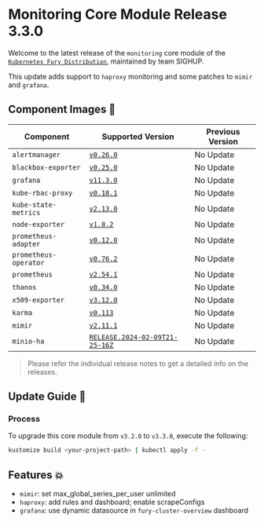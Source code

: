 # Monitoring Core Module Release 3.3.0

Welcome to the latest release of the `monitoring` core module of the [`Kubernetes Fury Distribution`](https://github.com/sighupio/fury-distribution), maintained by team SIGHUP.

This update adds support to `haproxy` monitoring and some patches to `mimir` and `grafana`.

## Component Images 🚢

| Component             | Supported Version                                                                                   | Previous Version |
| --------------------- | --------------------------------------------------------------------------------------------------- | ---------------- |
| `alertmanager`        | [`v0.26.0`](https://github.com/prometheus/alertmanager/releases/tag/v0.26.0)                        | No Update        |
| `blackbox-exporter`   | [`v0.25.0`](https://github.com/prometheus/blackbox_exporter/releases/tag/v0.25.0)                   | No Update        |
| `grafana`             | [`v11.3.0`](https://github.com/grafana/grafana/releases/tag/v11.3.0)                                | No Update        |
| `kube-rbac-proxy`     | [`v0.18.1`](https://github.com/brancz/kube-rbac-proxy/releases/tag/v0.18.1)                         | No Update        |
| `kube-state-metrics`  | [`v2.13.0`](https://github.com/kubernetes/kube-state-metrics/releases/tag/v2.13.0)                  | No Update        |
| `node-exporter`       | [`v1.8.2`](https://github.com/prometheus/node_exporter/releases/tag/v1.8.2)                         | No Update        |
| `prometheus-adapter`  | [`v0.12.0`](https://github.com/kubernetes-sigs/prometheus-adapter/releases/tag/v0.12.0)             | No Update        |
| `prometheus-operator` | [`v0.76.2`](https://github.com/prometheus-operator/prometheus-operator/releases/tag/v0.76.2)        | No Update        |
| `prometheus`          | [`v2.54.1`](https://github.com/prometheus/prometheus/releases/tag/v2.54.1)                          | No Update        |
| `thanos`              | [`v0.34.0`](https://github.com/thanos-io/thanos/releases/tag/v0.34.0)                               | No Update        |
| `x509-exporter`       | [`v3.12.0`](https://github.com/enix/x509-certificate-exporter/releases/tag/v3.12.0)                 | No Update        |
| `karma`               | [`v0.113`](https://github.com/prymitive/karma/releases/tag/v0.113)                                  | No Update        |
| `mimir`               | [`v2.11.1`](https://github.com/grafana/mimir/releases/tag/mimir-2.11.10)                            | No Update        |
| `minio-ha`            | [`RELEASE.2024-02-09T21-25-16Z`](https://github.com/minio/minio/tree/RELEASE.2024-02-09T21-25-16Z)  | No Update        |

> Please refer the individual release notes to get a detailed info on the releases.

## Update Guide 🦮

### Process

To upgrade this core module from `v3.2.0` to `v3.3.0`, execute the following:

```bash
kustomize build <your-project-path> | kubectl apply -f -
```

## Features 💥

- `mimir`: set max_global_series_per_user unlimited
- `haproxy`: add rules and dashboard; enable scrapeConfigs
- `grafana`: use dynamic datasource in `fury-cluster-overview` dashboard
